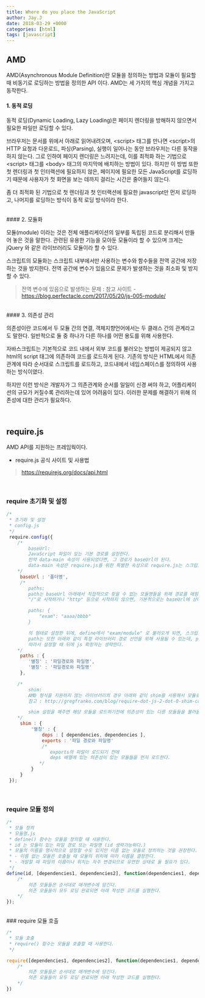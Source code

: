 ```yaml
---
title: Where do you place the JavaScript
author: Jay.J
date: 2018-03-29 +0000
categories: [html]
tags: [javascript]
---
```


## AMD

AMD(Asynchronous Module Definition)란 모듈을 정의하는 방법과 모듈이 필요할 때 비동기로 로딩하는 방법을 정의한 API 이다.
AMD는 세 가지의 핵심 개념을 가지고 동작한다.
<br>
#### 1. 동적 로딩

동적 로딩(Dynamic Loading, Lazy Loading)은 페이지 렌더링을 방해하지 않으면서 필요한 파일만 로딩할 수 있다.

브라우저는 문서를 위에서 아래로 읽어내려오며, \<script\> 태그를 만나면 \<script\>의 HTTP 요청과 다운로드, 파싱(Parsing), 실행이 일어나는 동안 브라우저는 다른 동작을 하지 않는다.
그로 인하여 페이지 렌더링은 느려지는데, 이를 최적화 하는 기법으로 \<script\> 태그를 \<body\> 태그의 마지막에 배치하는 방법이 있다.
하지만 이 방법 또한 첫 렌더링과 첫 인터랙션에 필요하지 않은, 페이지에 필요한 모든 JavaScript를 로딩하기 때문에 사용자가 첫 화면을 보는 데까지 걸리는 시간은 줄어들지 않는다.

좀 더 최적화 된 기법으로 첫 렌더링과 첫 인터랙션에 필요한 javascript만 먼저 로딩하고, 나머지를 로딩하는 방식이 동적 로딩 방식이라 한다.

<br>
#### 2. 모듈화

모듈(module) 이라는 것은 전체 애플리케이션의 일부를 독립된 코드로 분리해서 만들어 놓은 것을 말한다.
관련된 유용한 기능을 모아둔 모듈이라 할 수 있으며 크게는 jQuery 와 같은 라이브러리도 모듈이라 할 수 있다.

스크립트의 모듈화는 스크립트 내부에서만 사용하는 변수와 함수들을 전역 공간에 저장하는 것을 방지한다.
전역 공간에 변수가 있음으로 문제가 발생하는 것을 최소화 및 방지할 수 있다.
> 전역 변수에 있음으로 발생하는 문제 :
> 참고 사이트 - <a href="https://blog.perfectacle.com/2017/05/20/js-005-module/">https://blog.perfectacle.com/2017/05/20/js-005-module/</a>

<br>
#### 3. 의존성 관리

의존성이란 코드에서 두 모듈 간의 연결, 객체지향언어에서는 두 클래스 간의 관계라고도 말한다.
일반적으로 둘 중 하나가 다른 하나를 어떤 용도를 위해 사용한다.

자바스크립트는 기본적으로 코드 내에서 외부 코드를 불러오는 방법이 제공되지 않고 html의 script 태그에 의존하여 코드를 로드하게 된다.
기존의 방식은 HTML에서 의존관계에 따라 순서대로 스크립트를 로드하고, 코드내에서 네임스페이스를 정의하여 사용하는 방식이였다.

하지만 이런 방식은 개발자가 그 의존관계와 순서를 일일이 신경 써야 하고, 어플리케이션의 규모가 커질수록 관리하는데 있어 어려움이 있다.
이러한 문제를 해결하기 위해 의존성에 대한 관리가 필요하다.

<br>

## require.js

AMD API를 지원하는 프레임웍이다.

- require.js 공식 사이트 및 사용법
> https://requirejs.org/docs/api.html

<br>

### require 초기화 및 설정

```js
/*
 * 초기화 및 설정
 * config.js
 */
 require.config({
    /*
        baseUrl:
        JavaScript 파일이 있는 기본 경로를 설정한다.
        만약 data-main 속성이 사용되었다면, 그 경로가 baseUrl이 된다.
        data-main 속성은 require.js를 위한 특별한 속성으로 require.js는 스크립트 로딩을 시작하기 위해 이 부분을 체크한다.
    */
     baseUrl : '폴더명',
     /*
        paths:
        path는 baseUrl 아래에서 직접적으로 찾을 수 없는 모듈명들을 위해 경로를 매핑해주는 속성이다.
        "/"로 시작하거나 "http" 등으로 시작하지 않으면, 기본적으로는 baseUrl에 상대적으로 설정하게 된다.

        paths: {
            "exam": "aaaa/bbbb"
        }

        의 형태로 설정한 뒤에, define에서 "exam/module" 로 불러오게 되면, 스크립트 태그에서는 실제로는 src="aaaa/bbbb/module.js" 로 잡을 것이다.
        path는 또한 아래와 같이 특정 라이브러리 경로 선언을 위해 사용될 수 있는데, path 매핑 코드는 자동적으로 .js 확장자를 붙여서 모듈명을 매핑한다.
        따라서 설정할 때 뒤에 js 확장자는 생략한다.
    */
     paths : {
        '별칭' : '파일경로와 파일명',
        '별칭' : '파일경로와 파일명'
     },

    /*
        shim:
        AMD 형식을 지원하지 않는 라이브러리의 경우 아래와 같이 shim을 사용해서 모듈로 불러올 수 있다.
        참고 : http://gregfranko.com/blog/require-dot-js-2-dot-0-shim-configuration/

        shim 설정을 해주면 해당 모듈을 로드하기전에 의존성이 있는 다른 모듈들을 불러올수 있게 설정이 가능했다.
    */
     shim : {
         '별칭' : {
             deps : [ dependencies, dependencies ],
             exports : '파일 경로와 파일명'
             /*
                exports의 파일이 로드되기 전에
                deps 배열에 있는 의존성이 있는 모듈들을 먼저 로드한다.
            */
         }
     }
 });
```
<br>

### require 모듈 정의

```js
/*
 * 모듈 정의
 * 모듈명.js
 * define() 함수는 모듈을 정의할 때 사용한다.
 * id 는 모듈이 있는 파일 경로 또는 파일명 (id 생략가능하다.)
 * 모듈의 이름을 명시적으로 설정할 수도 있지만 이름 없는 모듈로 정의하는 것을 권장한다.
 * - 이름 없는 모듈은 호출될 때 모듈의 위치에 따라 이름을 결정한다.
 * - 개발할 때 파일의 이름이나 위치는 자주 변경되므로 유연한 상태로 둘 필요가 있다.
 */
define(id, [dependencies1, dependencies2], function(dependencies1, dependencies2){
    /*
        의존 모듈들은 순서대로 매개변수에 담긴다.
        의존 모듈들이 모두 로딩 완료되면 아래 작성한 코드를 실행한다.
    */
});
```
<br>
### require 모듈 호출

```js
/*
 * 모듈 호출
 * require() 함수는 모듈을 호출할 때 사용한다.
 */

require([dependencies1, dependencies2], function(dependencies1, dependencies2){
    /*
        의존 모듈들은 순서대로 매개변수에 담긴다.
        의존 모듈들이 모두 로딩 완료되면 아래 작성한 코드를 실행한다.
    */
})
```

